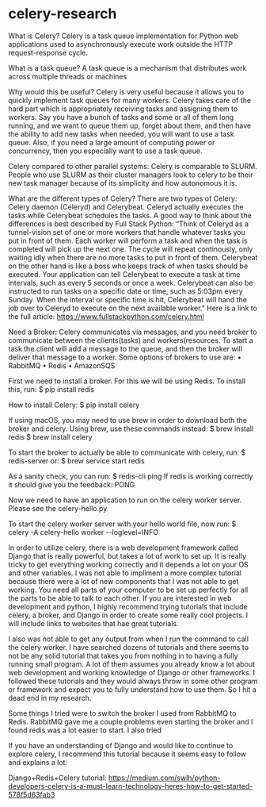 # celery-research
What is Celery? 
Celery is a task queue implementation for Python web applications used to asynchronously execute work outside the HTTP request-response cycle.

What is a task queue? A task queue is a mechanism that distributes work across multiple threads or machines

Why would this be useful? Celery is very useful because it allows you to quickly implement task queues for many workers. Celery takes care of the hard part which is  appropriately receiving tasks and assigning them to workers. Say you have a bunch of tasks and some or all of them long running, and we want to queue them up,  forget about them, and then have the ability to add new tasks when needed, you will want to use a task queue. Also, if you need a large amount of computing power or concurrency, then you especially want to use a task queue. 

Celery compared to other parallel systems: Celery is comparable to SLURM. People who use SLURM as their cluster managers look to celery to be their new task manager because of its simplicity and how autonomous it is.

What are the different types of Celery? 
There are two types of Celery: Celery daemon (Celeryd) and Celerybeat. Celeryd actually executes the tasks while Celerybeat schedules the tasks. A good way to think about the differences is best described by Full Stack Python: “Think of Celeryd as a tunnel-vision set of one or more workers that handle whatever tasks you put in front of them. Each worker will perform a task and when the task is completed will pick up the next one. The cycle will repeat continously, only waiting idly when there are no more tasks to put in front of them.
Celerybeat on the other hand is like a boss who keeps track of when tasks should be executed. Your application can tell Celerybeat to execute a task at time intervals, such as every 5 seconds or once a week. Celerybeat can also be instructed to run tasks on a specific date or time, such as 5:03pm every Sunday. When the interval or specific time is hit, Celerybeat will hand the job over to Celeryd to execute on the next available worker.”
Here is a link to the full article: https://www.fullstackpython.com/celery.html

Need a Broker: Celery communicates via messages, and you need broker to communicate between the clients(tasks) and workers(resources. To start a task the client will add a message to the queue, and then the broker will deliver that message to a worker. Some options of brokers to use are:
•	RabbitMQ
•	Redis
•	AmazonSQS

First we need to install a broker. For this we will be using Redis. To install this, run:
$ pip install redis

How to install Celery:
$ pip install celery

If using macOS, you may need to use brew in order to download both the broker and celery. Using brew, use these commands instead:
$ brew install redis
$ brew install celery

To start the broker to actually be able to communicate with celery, run:
$ redis-server
or:
$ brew service start redis

As a sanity check, you can run:
$ redis-cli ping
If redis is working correctly it should give you the feedback: PONG

Now we need to have an application to run on the celery worker server. Please see the celery-hello.py

To start the celery worker server with your hello world file, now run:
$ celery -A celery-hello worker --loglevel=INFO

In order to utilize celery, there is a web development framework called Django that is really powerful, but takes a lot of work to set up. It is really tricky to get everything working correctly and it depends a lot on your OS and other variables. I was not able to impliment a more complex tutorial because there were a lot of new components that I was not able to get working. You need all parts of your computer to be set up perfectly for all the parts to be able to talk to each other. If you are interested in web development and python, I highly recommend trying tutorials that include celery, a broker, and Django in order to create some really cool projects. I will include links to websites that hae great tutorials.


I also was not able to get any output from when I run the command to call the celery worker. I have searched dozens of tutorials and there seems to not be any solid tutorial that takes you from nothing in to having a fully running small program. A lot of them assumes you already know a lot about web development and working knowledge of Django or other frameworks. I followed these tutorials and they would always throw in some other program or framework and expect you to fully understand how to use them. So I hit a dead end in my research.

Some things I tried were to switch the broker I used from RabbitMQ to Redis. RabbitMQ gave me a couple problems even starting the broker and I found redis was a lot easier to start. I also tried

If you have an understanding of Django and would like to continue to explore celery, I recommend this tutorial because it seems easy to follow and explains a lot:

Django+Redis+Celery tutorial: https://medium.com/swlh/python-developers-celery-is-a-must-learn-technology-heres-how-to-get-started-578f5d63fab3

